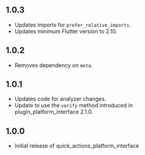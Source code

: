 ## 1.0.3

* Updates imports for `prefer_relative_imports`.
* Updates minimum Flutter version to 2.10.

## 1.0.2

* Removes dependency on `meta`.

## 1.0.1

* Updates code for analyzer changes.
* Update to use the `verify` method introduced in plugin_platform_interface 2.1.0.

## 1.0.0

* Initial release of quick_actions_platform_interface
